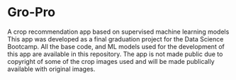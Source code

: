 # Gro-Pro
A crop recommendation app based on supervised machine learning models
This app was developed as a final graduation project for the Data Science Bootcamp.
All the base code, and ML models used for the development of this app are available in this repository. The app is not made public due to copyright of some of the crop images used and will be made publically available with original images.  
